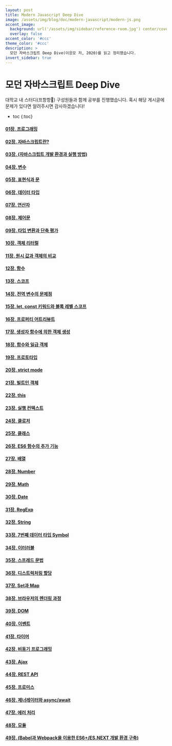```yaml
---
layout: post
title: Modern Javascript Deep Dive
image: /assets/img/blog/doc/modern-javascript/modern-js.png
accent_image: 
  background: url('/assets/img/sidebar/reference-room.jpg') center/cover
  overlay: false
accent_color: '#ccc'
theme_color: '#ccc'
description: >
  모던 자바스크립트 Deep Dive(이응모 저, 2020)를 읽고 정리했습니다.
invert_sidebar: true
---
```


# 모던 자바스크립트 Deep Dive

대학교 내 스터디(프항항🤣) 구성원들과 함께 공부를 진행했습니다.
혹시 해당 게시글에 문제가 있다면 알려주시면 감사하겠습니다!

* toc
{:toc}



#### [01장. 프로그래밍](https://hardy716.notion.site/01-7ba992804a0d47a090976d40840d8ef2)
#### [02장. 자바스크립트란?](https://hardy716.notion.site/02-824c6a7fa9394056903c66b298416301)
#### [03장. (자바스크립트 개발 환경과 실행 방법)](https://hardy716.notion.site/03-d379158ff9e74965b3e3b3c045360dcf)
#### [04장. 변수](https://hardy716.notion.site/04-6d94bdf594ed4374ac75dbd2c7a5e67c)
#### [05장. 표현식과 문](https://hardy716.notion.site/05-d78e2ee3eb61487593c7e302f5136c3b)
#### [06장. 데이터 타입](https://hardy716.notion.site/06-29c33840b7654d6ea40a15df4688b076)
#### [07장. 연산자](https://hardy716.notion.site/07-5f600c01d6e848a98d5a2d31c78fe191)
#### [08장. 제어문](https://hardy716.notion.site/08-ed9bf5a9a46541ada142df7fcb352fc4)
#### [09장. 타입 변환과 단축 평가](https://hardy716.notion.site/09-af506e1ca2f84621b6e25287788c0e5d)
#### [10장. 객체 리터럴](https://hardy716.notion.site/10-d4e3cdeebdd041a6ba9f32c1a2dab573)
#### [11장. 원시 값과 객체의 비교](https://hardy716.notion.site/11-18db3e5eb36b455eaca72c104e23c57b)
#### [12장. 함수](https://hardy716.notion.site/12-72360f634ce547ac819db3e4b1468e77)
#### [13장. 스코프](https://hardy716.notion.site/13-5e4cd3d5d5124e5a8e8ad39204cfa890)
#### [14장. 전역 변수의 문제점](https://hardy716.notion.site/14-163d9ca93f8646bd876dc4e33832a09a)
#### [15장. let, const 키워드와 블록 레벨 스코프](https://hardy716.notion.site/15-let-const-2547e1f69f4f4bffb0815eb970bc0d04)
#### [16장. 프로퍼티 어트리뷰트](https://hardy716.notion.site/16-97eedd1631b148cf9019327aa4f1619a)
#### [17장. 생성자 함수에 의한 객체 생성](https://hardy716.notion.site/17-09bbeab175e24b5e88046959b08f8a09)
#### [18장. 함수와 일급 객체](https://hardy716.notion.site/18-22a3564fe7304cacb80a2ea8a7086472)
#### [19장. 프로토타입](https://hardy716.notion.site/19-e5c7ceef1caa4ba18f8580999eeb89f2)
#### [20장. strict mode](https://hardy716.notion.site/20-strict-mode-a00b71639dc046e58727c54f4944b778)
#### [21장. 빌트인 객체](https://hardy716.notion.site/21-5af359e50b5240e98310fceb6eebf859)
#### [22장. this](https://hardy716.notion.site/22-this-77751f6ef55047e0b3577e6552030064)
#### [23장. 실행 컨텍스트](https://hardy716.notion.site/23-03c2b61e109b446cbdc5f0cb47c238d7)
#### [24장. 클로저](https://hardy716.notion.site/24-6b7540923d754507a6c8adc7a03e64d4)
#### [25장. 클래스](https://hardy716.notion.site/25-bc82254a19d440878407ffa3dd46827d)
#### [26장. ES6 함수의 추가 기능](https://hardy716.notion.site/26-ES6-17f07d6b5eb24666ac03ea6802bbb03d)
#### [27장. 배열](https://hardy716.notion.site/27-d54f584837be463aa5847cce2d3e9c81)
#### [28장. Number](https://hardy716.notion.site/28-Number-36ddc9adf5754260a12044148ceb9f57)
#### [29장. Math](https://hardy716.notion.site/29-Math-515c086049b047269bdd8ca030ab2f6f)
#### [30장. Date](https://hardy716.notion.site/30-Date-44b6b88364a1421f80a287bc16b62e49)
#### [31장. RegExp](https://hardy716.notion.site/31-RegExp-ea7c03728ce94f12a581393ce857cb59)
#### [32장. String](https://hardy716.notion.site/32-String-fbe908db56694012819ce32fc5ac2369)
#### [33장. 7번째 데이터 타입 Symbol](https://hardy716.notion.site/33-7-Symbol-984779b01cfd497d8a89eafb640264a4)
#### [34장. 이터러블](https://hardy716.notion.site/34-c224ec9ee327452e93207b90d3982181)
#### [35장. 스프레드 문법](https://hardy716.notion.site/35-4793515943e241ea8358435fc735fbae)
#### [36장. 디스트럭처링 할당](https://hardy716.notion.site/36-b699831a681c497f9ffeb7c6053c5120)
#### [37장. Set과 Map](https://hardy716.notion.site/37-Set-Map-2fc0d83a0f264561b69333895a011881)
#### [38장. 브라우저의 렌더링 과정](https://hardy716.notion.site/38-b319e350afa248e28fcc008a82ca0952)
#### [39장. DOM](https://hardy716.notion.site/39-DOM-d9d82c6b6427435b8657d4f0d7203d2c)
#### [40장. 이벤트](https://hardy716.notion.site/40-e2f13c3fea73425982d71b3a30097c9d)
#### [41장. 타이머](https://hardy716.notion.site/41-23b9dd03cc054c849647adedce9aa0e6)
#### [42장. 비동기 프로그래밍](https://hardy716.notion.site/42-d2be08ba13db4fbf923a2900e6d32946)
#### [43장. Ajax](https://hardy716.notion.site/43-Ajax-2eb24c9d8cd74ee899ab40e2d552fa04)
#### [44장. REST API](https://hardy716.notion.site/44-REST-API-ca229cedf3bd49cb9bf83e0e75c98dd5)
#### [45장. 프로미스](https://hardy716.notion.site/45-1d0251bf876846c6b00663a8f196f84e)
#### [46장. 제너레이터와 async/await](https://hardy716.notion.site/46-async-await-f2f1e90365c3421e8a73b6cd205d52b5)
#### [47장. 에러 처리](https://hardy716.notion.site/47-e9f33898e3d945f98da14ac5987274ec)
#### [48장. 모듈](https://hardy716.notion.site/48-d49d92d1ae574702838ab1b18db241ed)
#### [49장. (Babel과 Webpack을 이용한 ES6+/ES.NEXT 개발 환경 구축)](https://hardy716.notion.site/49-Babel-Webpack-ES6-ES-NEXT-a4a904d7689343889732b25c18bde2c9)
